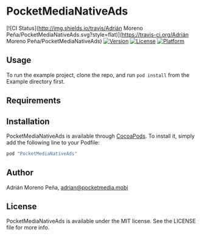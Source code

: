 # PocketMediaNativeAds

[![CI Status](http://img.shields.io/travis/Adrián Moreno Peña/PocketMediaNativeAds.svg?style=flat)](https://travis-ci.org/Adrián Moreno Peña/PocketMediaNativeAds)
[![Version](https://img.shields.io/cocoapods/v/PocketMediaNativeAds.svg?style=flat)](http://cocoapods.org/pods/PocketMediaNativeAds)
[![License](https://img.shields.io/cocoapods/l/PocketMediaNativeAds.svg?style=flat)](http://cocoapods.org/pods/PocketMediaNativeAds)
[![Platform](https://img.shields.io/cocoapods/p/PocketMediaNativeAds.svg?style=flat)](http://cocoapods.org/pods/PocketMediaNativeAds)

## Usage

To run the example project, clone the repo, and run `pod install` from the Example directory first.

## Requirements

## Installation

PocketMediaNativeAds is available through [CocoaPods](http://cocoapods.org). To install
it, simply add the following line to your Podfile:

```ruby
pod "PocketMediaNativeAds"
```

## Author

Adrián Moreno Peña, adrian@pocketmedia.mobi

## License

PocketMediaNativeAds is available under the MIT license. See the LICENSE file for more info.
